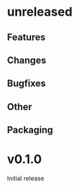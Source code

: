 
# unreleased

## Features

## Changes

## Bugfixes

## Other

## Packaging



# v0.1.0

Initial release
